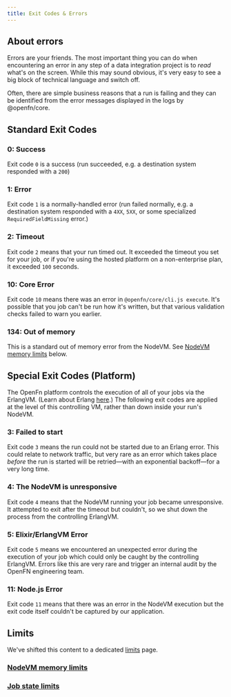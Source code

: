 ```yaml
---
title: Exit Codes & Errors
---
```


## About errors

Errors are your friends. The most important thing you can do when encountering
an error in any step of a data integration project is to _read_ what's on the
screen. While this may sound obvious, it's very easy to see a big block of
technical language and switch off.

Often, there are simple business reasons that a run is failing and they can be
identified from the error messages displayed in the logs by @openfn/core.

## Standard Exit Codes

### 0: Success

Exit code `0` is a success (run succeeded, e.g. a destination system responded
with a `200`)

### 1: Error

Exit code `1` is a normally-handled error (run failed normally, e.g. a
destination system responded with a `4XX`, `5XX`, or some specialized
`RequiredFieldMissing` error.)

### 2: Timeout

Exit code `2` means that your run timed out. It exceeded the timeout you set for
your job, or if you're using the hosted platform on a non-enterprise plan, it
exceeded `100` seconds.

### 10: Core Error

Exit code `10` means there was an error in `@openfn/core/cli.js execute`. It's
possible that you job can't be run how it's written, but that various validation
checks failed to warn you earlier.

### 134: Out of memory

This is a standard out of memory error from the NodeVM. See
[NodeVM memory limits](#nodevm-limits) below.

## Special Exit Codes (Platform)

The OpenFn platform controls the execution of all of your jobs via the ErlangVM.
(Learn about Erlang [here](https://www.erlang.org/).) The following exit codes
are applied at the level of this controlling VM, rather than down inside your
run's NodeVM.

### 3: Failed to start

Exit code `3` means the run could not be started due to an Erlang error. This
could relate to network traffic, but very rare as an error which takes place
_before_ the run is started will be retried—with an exponential backoff—for a
very long time.

### 4: The NodeVM is unresponsive

Exit code `4` means that the NodeVM running your job became unresponsive. It
attempted to exit after the timeout but couldn't, so we shut down the process
from the controlling ErlangVM.

### 5: Elixir/ErlangVM Error

Exit code `5` means we encountered an unexpected error during the execution of
your job which could only be caught by the controlling ErlangVM. Errors like
this are very rare and trigger an internal audit by the OpenFN engineering team.

### 11: Node.js Error

Exit code `11` means that there was an error in the NodeVM execution but the
exit code itself couldn't be captured by our application.

## Limits

We've shifted this content to a dedicated [limits](/documentation/jobs/limits)
page.

### [NodeVM memory limits](/documentation/jobs/limits#nodevm-memory-limits)

### [Job state limits](/documentation/jobs/limits#job-state-limits)
